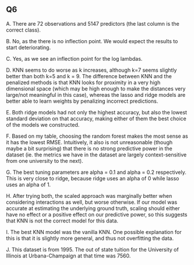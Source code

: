 ## Q6

A. There are 72 observations and 5147 predictors (the last column is the correct class).

B. No, as the there is no inflection point. We would expect the results to start deteriorating.

C. Yes, as we see an inflection point for the log lambdas.

D. KNN seems to do worse as k increases, although k=7 seems slightly better
than both k=5 and k = 9. The difference between KNN and the penalized methods
is that KNN looks for proximity in a very high dimensional space (which may be
high enough to make the distances very large/not meaningful in this case), whereas
the lasso and ridge models are better able to learn weights by penalizing 
incorrect predictions.

E. Both ridge models had not only the highest accuracy, but also the lowest
standard deviation on that accuracy, making either of them the best choice
of the models we constructed.

F. Based on my table, choosing the random forest makes the most sense as it has
the lowest RMSE. Intuitively, it also is not unreasonable (though maybe a bit
surprising) that there is no strong predictive power in the dataset (ie. the 
metrics we have in the dataset are largely context-sensitive from one university to
the next).

G. The best tuning parameters are alpha = 0.1 and alpha = 0.2 respectively. This
is very close to ridge, because ridge uses an alpha of 0 while lasso uses an
alpha of 1.

H. After trying both, the scaled approach was marginally better when considering
interactions as well, but worse otherwise. If our model was accurate at estimating
the underlying ground truth, scaling should either have no effect or a positive
effect on our predictive power, so this suggests that KNN is not the correct 
model for this data.

I. The best KNN model was the vanilla KNN. One possible explanation for this is
that it is slightly more general, and thus not overfitting the data.

J. This dataset is from 1995. The out of state tuition for the University of Illinois at Urbana-Champaign at that time was 7560.
